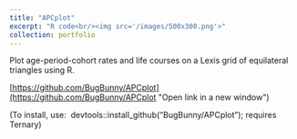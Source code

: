 ```yaml
---
title: "APCplot"
excerpt: "R code<br/><img src='/images/500x300.png'>"
collection: portfolio
---
```


Plot age-period-cohort rates and life courses on a Lexis grid of equilateral triangles using R.

[https://github.com/BugBunny/APCplot](https://github.com/BugBunny/APCplot "Open link in a new window") 

(To install, use:  devtools::install\_github(“BugBunny/APCplot”); requires Ternary)
